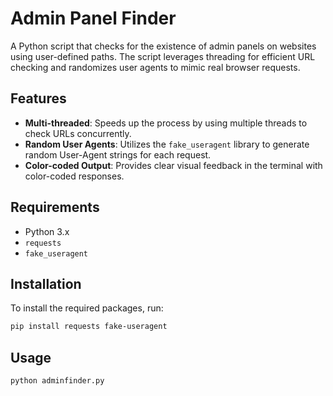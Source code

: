 # Admin Panel Finder

A Python script that checks for the existence of admin panels on websites using user-defined paths. The script leverages threading for efficient URL checking and randomizes user agents to mimic real browser requests.

## Features

- **Multi-threaded**: Speeds up the process by using multiple threads to check URLs concurrently.
- **Random User Agents**: Utilizes the `fake_useragent` library to generate random User-Agent strings for each request.
- **Color-coded Output**: Provides clear visual feedback in the terminal with color-coded responses.

## Requirements

- Python 3.x
- `requests`
- `fake_useragent`

## Installation

To install the required packages, run:

```bash
pip install requests fake-useragent
```

## Usage

```bash
python adminfinder.py
```